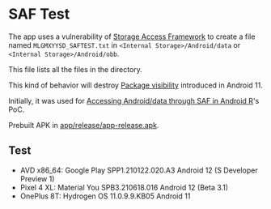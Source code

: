# SAF Test

The app uses a vulnerability of [Storage Access Framework](https://developer.android.com/guide/topics/providers/document-provider) to create a file named `MLGMXYYSD_SAFTEST.txt` in `<Internal Storage>/Android/data` or `<Internal Storage>/Android/obb`.

This file lists all the files in the directory.

This kind of behavior will destroy [Package visibility](https://developer.android.com/about/versions/11/privacy/package-visibility) introduced in Android 11.

Initially, it was used for [Accessing Android/data through SAF in Android R](https://mlgmxyysd.meowcat.org/2021/02/18/android-r-saf-data/)'s PoC.

Prebuilt APK in [app/release/app-release.apk](app/release/app-release.apk).

## Test

- AVD x86_64: Google Play SPP1.210122.020.A3 Android 12 (S Developer Preview 1)
- Pixel 4 XL: Material You SPB3.210618.016 Android 12 (Beta 3.1)
- OnePlus 8T: Hydrogen OS 11.0.9.9.KB05 Android 11
